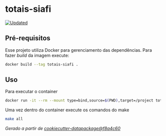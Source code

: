 # totais-siafi

[![Updated](https://github.com/splor-mg/totais-siafi/actions/workflows/all.yaml/badge.svg)](https://github.com/splor-mg/totais-siafi/actions/)

## Pré-requisitos

Esse projeto utiliza Docker para gerenciamento das dependências. Para fazer _build_  da imagem execute:

```bash
docker build --tag totais-siafi .
```

## Uso

Para executar o container

```bash
docker run -it --rm --mount type=bind,source=$(PWD),target=/project totais-siafi bash
```

Uma vez dentro do container execute os comandos do make

```bash
make all
```

_Gerado a partir de [cookiecutter-datapackage@f8a4c60](https://github.com/splor-mg/cookiecutter-datapackage/commit/f8a4c60d80401b4dc592f8748fcc0b684822a1b8)_
